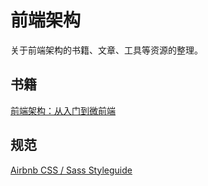 # 前端架构

关于前端架构的书籍、文章、工具等资源的整理。

## 书籍

[前端架构：从入门到微前端](https://book.douban.com/subject/33477112/)

## 规范

[Airbnb CSS / Sass Styleguide](https://github.com/airbnb/css)

